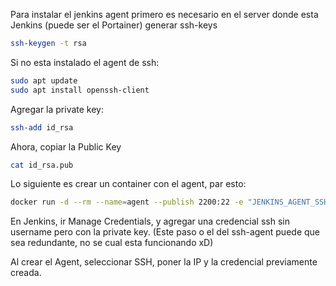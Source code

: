 Para instalar el jenkins agent primero es necesario en el server donde esta Jenkins (puede ser el Portainer) generar ssh-keys

```sh
ssh-keygen -t rsa
```

Si no esta instalado el agent de ssh:

```sh
sudo apt update
sudo apt install openssh-client
```

Agregar la private key:
```sh
ssh-add id_rsa
```

Ahora, copiar la Public Key
```sh
cat id_rsa.pub
```

Lo siguiente es crear un container con el agent, par esto:

```sh
docker run -d --rm --name=agent --publish 2200:22 -e "JENKINS_AGENT_SSH_PUBKEY=<public_key>" jenkins/ssh-agent
```

En Jenkins, ir Manage Credentials, y agregar una credencial ssh sin username pero con la private key. (Este paso o el del ssh-agent puede que sea redundante, no se cual esta funcionando xD)

Al crear el Agent, seleccionar SSH, poner la IP y la credencial previamente creada.